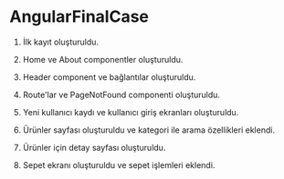 # AngularFinalCase

1. İlk kayıt oluşturuldu.

2. Home ve About componentler oluşturuldu.

3. Header component ve bağlantılar oluşturuldu.

4. Route'lar ve PageNotFound componenti oluşturuldu.

5. Yeni kullanıcı kaydı ve kullanıcı giriş ekranları oluşturuldu.

6. Ürünler sayfası oluşturuldu ve kategori ile arama özellikleri eklendi.

7. Ürünler için detay sayfası oluşturuldu.

8. Sepet ekranı oluşturuldu ve sepet işlemleri eklendi.

